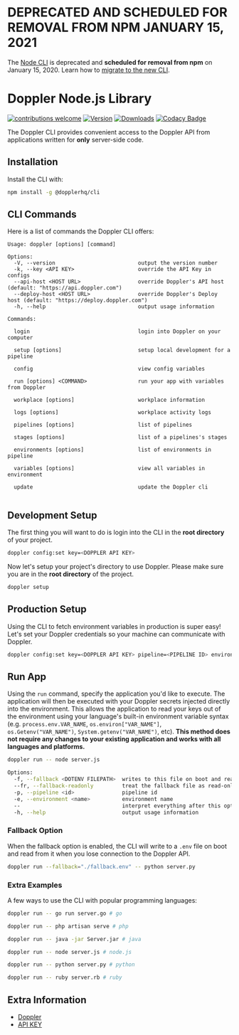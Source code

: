 # DEPRECATED AND SCHEDULED FOR REMOVAL FROM NPM JANUARY 15, 2021

The [Node CLI](https://www.npmjs.com/package/@dopplerhq/cli) is deprecated and **scheduled for removal from npm** on January 15, 2020. Learn how to [migrate to the new CLI](https://dash.readme.com/project/doppler/v3/docs/saying-goodbye-to-the-doppler-client-packages-node-cli).

# Doppler Node.js Library

[![contributions welcome](https://img.shields.io/badge/contributions-welcome-brightgreen.svg?style=flat)](https://github.com/DopplerHQ/node-cli)
[![Version](https://img.shields.io/npm/v/@dopplerhq/cli.svg)](https://www.npmjs.org/package/doppler-cli)
[![Downloads](https://img.shields.io/npm/dm/@dopplerhq/cli.svg)](https://www.npmjs.com/package/doppler-cli)
[![Codacy Badge](https://api.codacy.com/project/badge/Grade/fe58518fd26a49aaaf218a6d6838e5af)](https://www.codacy.com/app/Doppler/cli?utm_source=github.com&amp;utm_medium=referral&amp;utm_content=DopplerHQ/cli&amp;utm_campaign=Badge_Grade)

The Doppler CLI provides convenient access to the Doppler API from
applications written for **only** server-side code.

## Installation

Install the CLI with:

``` bash
npm install -g @dopplerhq/cli
```

## CLI Commands

Here is a list of commands the Doppler CLI offers:

``` text
Usage: doppler [options] [command]

Options:
  -V, --version                          output the version number
  -k, --key <API KEY>                    override the API Key in configs
  --api-host <HOST URL>                  override Doppler's API host (default: "https://api.doppler.com")
  --deploy-host <HOST URL>               override Doppler's Deploy host (default: "https://deploy.doppler.com")
  -h, --help                             output usage information

Commands:

  login                                  login into Doppler on your computer

  setup [options]                        setup local development for a pipeline

  config                                 view config variables

  run [options] <COMMAND>                run your app with variables from Doppler

  workplace [options]                    workplace information

  logs [options]                         workplace activity logs

  pipelines [options]                    list of pipelines

  stages [options]                       list of a pipelines's stages

  environments [options]                 list of environments in pipeline

  variables [options]                    view all variables in environment

  update                                 update the Doppler cli


```


## Development Setup

The first thing you will want to do is login into the CLI in the **root directory** of your project.

``` bash
doppler config:set key=<DOPPLER API KEY>
```

Now let's setup your project's directory to use Doppler. Please make sure you are in the
**root directory** of the project.

``` bash
doppler setup
```


## Production Setup

Using the CLI to fetch environment variables in production is super easy! Let's set your
Doppler credentials so your machine can communicate with Doppler.

``` bash
doppler config:set key=<DOPPLER API KEY> pipeline=<PIPELINE ID> environment=<ENVIRONMENT NAME>
```


## Run App

Using the `run` command, specify the application you'd like to execute. The application will then be
executed with your Doppler secrets injected directly into the environment. This allows the application
to read your keys out of the environment using your language's built-in environment variable syntax
(e.g. `process.env.VAR_NAME`, `os.environ["VAR_NAME"]`, `os.Getenv("VAR_NAME")`, `System.getenv("VAR_NAME")`, etc). **This method
does not require any changes to your existing application and works with all languages and platforms.**

``` bash
doppler run -- node server.js

Options:
  -f, --fallback <DOTENV FILEPATH>  writes to this file on boot and read from it when you lose connection to the Doppler API.
  --fr, --fallback-readonly         treat the fallback file as read-only
  -p, --pipeline <id>               pipeline id
  -e, --environment <name>          environment name
  --                                interpret everything after this option as part of the command to run
  -h, --help                        output usage information
```

### Fallback Option
When the fallback option is enabled, the CLI will write to a `.env` file on boot and read from it when you lose connection to the Doppler API.

``` bash
doppler run --fallback="./fallback.env" -- python server.py
```

### Extra Examples
A few ways to use the CLI with popular programming languages:

``` bash
doppler run -- go run server.go # go

doppler run -- php artisan serve # php

doppler run -- java -jar Server.jar # java

doppler run -- node server.js # node.js

doppler run -- python server.py # python

doppler run -- ruby server.rb # ruby
```

## Extra Information

- [Doppler](https://doppler.com)
- [API KEY](https://doppler.com/workplace/api_key)
